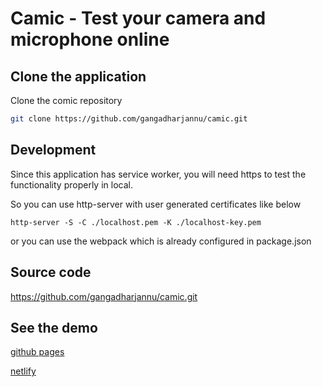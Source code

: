 # Camic - Test your camera and microphone online

## Clone the application

Clone the comic repository

```bash
git clone https://github.com/gangadharjannu/camic.git
```

## Development

Since this application has service worker, you will need https to test the functionality properly in local.

So you can use http-server with user generated certificates like below

```
http-server -S -C ./localhost.pem -K ./localhost-key.pem
```

or you can use the webpack which is already configured in package.json

## Source code

https://github.com/gangadharjannu/camic.git

## See the demo

[github pages](https://gangadharjannu.github.io/camic)

[netlify](https://camic.netlify.app)
